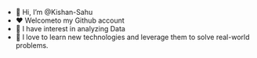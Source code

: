 - 👋 Hi, I’m @Kishan-Sahu
- :hearts: Welcometo my Github account
- 👀 I have interest in analyzing Data
- 🌱 I love to learn new technologies and leverage them to solve real-world problems.


<!---
Kishan-Sahu/Kishan-Sahu is a ✨ special ✨ repository because its `README.md` (this file) appears on your GitHub profile.
You can click the Preview link to take a look at your changes.
--->
